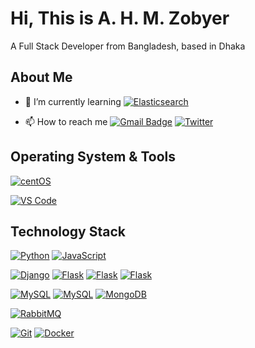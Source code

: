 # Hi, This is A. H. M. Zobyer
A Full Stack Developer from Bangladesh, based in Dhaka

## About Me

- 🌱 I’m currently learning [![Elasticsearch](https://img.shields.io/badge/-React.js-0000FF?style=for-the-badge&logo=react&logoColor=ffffff)](https://www.elastic.co/)

- 📫 How to reach me [![Gmail Badge](https://img.shields.io/badge/-gmail-c14438?style=for-the-badge&logo=Gmail&logoColor=ffffff)](mailto:ahmzobyer@gmail.com) [![Twitter](https://img.shields.io/badge/-Linked%20In-0072b1?style=for-the-badge&logo=linkedin&logoColor=ffffff)](https://www.linkedin.com/in/a-h-m-zobyer-192ab2204)


## Operating System & Tools

[![centOS](https://img.shields.io/badge/Ubuntu-22.04-blue?style=flat-square&logo=ubuntu&logoColor=ffffff)](https://ubuntu.com/)

[![VS Code](https://img.shields.io/badge/IDE-VSCode-%23007ACC?style=flat-square&logo=Visual-studio-code)](https://code.visualstudio.com/)

## Technology Stack

[![Python](https://img.shields.io/badge/-Python-3776AB?style=flat-square&logo=python&logoColor=ffffff)](https://www.python.org/)
[![JavaScript](https://img.shields.io/badge/-JavaScript-%23F7DF1C?style=flat-square&logo=javascript&logoColor=000000&labelColor=%23F7DF1C&color=%23FFCE5A)](https://www.javascript.com/)


[![Django](https://img.shields.io/badge/-Django-092E20?style=flat-square&logo=Django&logoColor=ffffff)](https://www.djangoproject.com/)
[![Flask](https://img.shields.io/badge/-Express.js-000000?style=flat-square&logo=express&logoColor=ffffff)](https://expressjs.com/)
[![Flask](https://img.shields.io/badge/-Vue.js-41B883?style=flat-square&logo=vuedotjs&logoColor=ffffff)](https://vuejs.org/)
[![Flask](https://img.shields.io/badge/-Nuxt.js-41B883?style=flat-square&logo=nuxtdotjs&logoColor=ffffff)](https://vuejs.org/)


[![MySQL](https://img.shields.io/badge/-MySQL-4479A1?style=flat-square&logo=MySQL&logoColor=ffffff)](https://www.mysql.com/)
[![MySQL](https://img.shields.io/badge/-PostgreSQL-00758F?style=flat-square&logo=postgresql&logoColor=ffffff)](https://www.postgresql.org/)
[![MongoDB](https://img.shields.io/badge/-MongoDB-47A248?style=flat-square&logo=MongoDB&logoColor=ffffff)](https://www.mongodb.com/)


[![RabbitMQ](https://img.shields.io/badge/-RabbitMQ-FF6600?style=flat-square&logo=RabbitMQ&logoColor=ffffff)](https://www.rabbitmq.com/)


[![Git](https://img.shields.io/badge/-Git-%23F05032?style=flat-square&logo=git&logoColor=%23ffffff)](https://git-scm.com/)
[![Docker](https://img.shields.io/badge/-Docker-2496ED?style=flat-square&logo=docker&logoColor=ffffff)](https://www.docker.com/)
